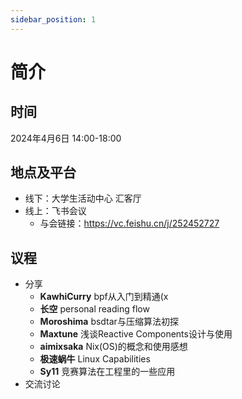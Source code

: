 ```yaml
---
sidebar_position: 1
---
```


# 简介

## 时间

2024年4月6日 14:00-18:00

## 地点及平台

- 线下：大学生活动中心 汇客厅
- 线上：飞书会议
  - 与会链接：https://vc.feishu.cn/j/252452727

## 议程

- 分享
  - **KawhiCurry** bpf从入门到精通(x
  - **长空** personal reading flow
  - **Moroshima** bsdtar与压缩算法初探
  - **Maxtune** 浅谈Reactive Components设计与使用
  - **aimixsaka** Nix(OS)的概念和使用感想
  - **极速蜗牛** Linux Capabilities
  - **Sy11** 竞赛算法在工程里的一些应用
- 交流讨论